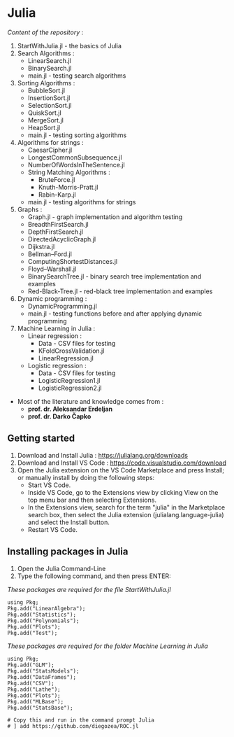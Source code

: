 # Julia
_Content of the repository_ :
  1. StartWithJulia.jl - the basics of Julia
  2. Search Algorithms :
      * LinearSearch.jl
      * BinarySearch.jl
      * main.jl - testing search algorithms
  3. Sorting Algorithms :
      * BubbleSort.jl
      * InsertionSort.jl
      * SelectionSort.jl
      * QuiskSort.jl
      * MergeSort.jl
      * HeapSort.jl
      * main.jl - testing sorting algorithms
  4. Algorithms for strings :
      * CaesarCipher.jl
      * LongestCommonSubsequence.jl
      * NumberOfWordsInTheSentence.jl
      * String Matching Algorithms :
        - BruteForce.jl
        - Knuth-Morris-Pratt.jl
        - Rabin-Karp.jl
      * main.jl - testing algorithms for strings
  5. Graphs :
      * Graph.jl - graph implementation and algorithm testing
      * BreadthFirstSearch.jl
      * DepthFirstSearch.jl
      * DirectedAcyclicGraph.jl
      * Dijkstra.jl
      * Bellman–Ford.jl
      * ComputingShortestDistances.jl
      * Floyd–Warshall.jl
      * BinarySearchTree.jl - binary search tree implementation and examples
      * Red-Black-Tree.jl - red-black tree implementation and examples
  6. Dynamic programming :
      * DynamicProgramming.jl
      * main.jl - testing functions before and after applying dynamic programming
  7. Machine Learning in Julia :
     * Linear regression :
        - Data - CSV files for testing 
        - KFoldCrossValidation.jl
        - LinearRegression.jl
     * Logistic regression :
        - Data - CSV files for testing 
        - LogisticRegression1.jl
        - LogisticRegression2.jl

* Most of the literature and knowledge comes from :
    - **prof. dr. Aleksandar Erdeljan**
    - **prof. dr. Darko Čapko**

## Getting started
1) Download and Install Julia : https://julialang.org/downloads
2) Download and Install VS Code : https://code.visualstudio.com/download
3) Open the Julia extension on the VS Code Marketplace and press Install; or manually install by doing the following steps:
    * Start VS Code.
    * Inside VS Code, go to the Extensions view by clicking View on the top menu bar and then selecting Extensions.
    * In the Extensions view, search for the term "julia" in the Marketplace search box, then select the Julia extension (julialang.language-julia) and select the Install button.
    * Restart VS Code.

## Installing packages in Julia
1) Open the Julia Command-Line
2) Type the following command, and then press ENTER:

_These packages are required for the file StartWithJulia.jl_
```
using Pkg;
Pkg.add("LinearAlgebra");
Pkg.add("Statistics");
Pkg.add("Polynomials");
Pkg.add("Plots");
Pkg.add("Test");
```

_These packages are required for the folder Machine Learning in Julia_
```
using Pkg;
Pkg.add("GLM");
Pkg.add("StatsModels");
Pkg.add("DataFrames");
Pkg.add("CSV");
Pkg.add("Lathe");
Pkg.add("Plots");
Pkg.add("MLBase");
Pkg.add("StatsBase");

# Copy this and run in the command prompt Julia
# ] add https://github.com/diegozea/ROC.jl
```